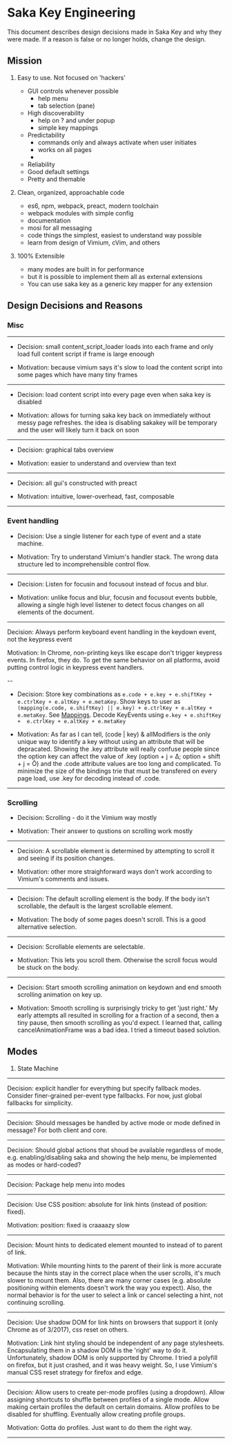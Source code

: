 # Saka Key Engineering

This document describes design decisions made in Saka Key and why they were made. If a reason is false or no longer holds, change the design.

## Mission

1. Easy to use. Not focused on 'hackers'
    * GUI controls whenever possible
      * help menu
      * tab selection (pane)
    * High discoverability
      * help on ? and under popup
      * simple key mappings
    * Predictability
      * commands only and always activate when user initiates
      * works on all pages
      * 
    * Reliability
    * Good default settings
    * Pretty and themable

2. Clean, organized, approachable code
    * es6, npm, webpack, preact, modern toolchain
    * webpack modules with simple config
    * documentation
    * mosi for all messaging
    * code things the simplest, easiest to understand way possible
    * learn from design of Vimium, cVim, and others

3. 100% Extensible
    * many modes are built in for performance
    * but it is possible to implement them all as external extensions
    * You can use saka key as a generic key mapper for any extension


## Design Decisions and Reasons

### Misc

---

* Decision: small content_script_loader loads into each frame and only load full content script if frame is large enoough

* Motivation: because vimium says it's slow to load the content script into some pages which have many tiny frames

---

* Decision: load content script into every page even when saka key is disabled

* Motivation: allows for turning saka key back on immediately without messy page refreshes. the idea is disabling sakakey will be temporary and the user will likely turn it back on soon

---

* Decision: graphical tabs overview

* Motivation: easier to understand and overview than text

---

* Decision: all gui's constructed with preact

* Motivation: intuitive, lower-overhead, fast, composable

---

### Event handling

* Decision: Use a single listener for each type of event  and a state machine.

* Motivation: Try to understand Vimium's handler stack. The wrong data structure led to incomprehensible control flow.

---

* Decision: Listen for focusin and focusout instead of focus and blur.

* Motivation: unlike focus and blur, focusin and focusout events bubble, allowing a single high level listener to detect focus changes on all elements of the document.

---

Decision: Always perform keyboard event handling in the keydown event, not the keypress event

Motivation: In Chrome, non-printing keys like escape don't trigger keypress events. In firefox, they do. To get the same behavior on all platforms, avoid putting control logic in keypress event handlers.

--

* Decision: Store key combinations as `e.code + e.key + e.shiftKey +  e.ctrlKey + e.altKey + e.metaKey`. Show keys to user as `(mapping(e.code, e.shiftKey) || e.key) + e.ctrlKey + e.altKey + e.metaKey`. See [Mappings](./KeyboardEvent.code.mappings.json). Decode KeyEvents using `e.key + e.shiftKey +  e.ctrlKey + e.altKey + e.metaKey`

* Motivation: As far as I can tell, (code | key) & allModifiers is the only unique way to identify a key without using an attribute that will be depracated. Showing the .key attribute will really confuse people since the option key can affect the value of .key (option + j = ∆; option + shift + j = Ô) and the .code attribute values are too long and complicated. To minimize the size of the bindings trie that must be transfered on every page load, use .key for decoding instead of .code.

---

### Scrolling

* Decision: Scrolling - do it the Vimium way mostly

* Motivation: Their answer to qustions on scrolling work mostly
  
---

* Decision: A scrollable element is determined by attempting to scroll it and seeing if its position changes.

* Motivation: other more straighforward ways don't work according to Vimium's comments and issues.

---

* Decision: The default scrolling element is the body. If the body isn't scrollable, the default is the largest scrollable element.

* Motivation: The body of some pages doesn't scroll. This is a good alternative selection.

---

* Decision: Scrollable elements are selectable.

* Motivation: This lets you scroll them. Otherwise the scroll focus would be stuck on the body.

---

* Decision: Start smooth scrolling animation on keydown and end smooth scrolling animation on key up.

* Motivation: Smooth scrolling is surprisingly tricky to get 'just right.' My early attempts all resulted in scrolling for a fraction of a second, then a tiny pause, then smooth scrolling as you'd expect. I learned that, calling cancelAnimationFrame was a bad idea. I tried a timeout based solution. 

## Modes

1. State Machine

---
Decision: explicit handler for everything but specify fallback modes. Consider finer-grained per-event type fallbacks. For now, just global fallbacks for simplicity.

---

Decision: Should messages be handled by active mode or mode defined in message? For both client and core.

---

Decision: Should global actions that shoud be available regardless of mode, e.g. enabling/disabling saka and showing the help menu, be implemented as modes or hard-coded?

---

Decision: Package help menu into modes

---

Decision: Use CSS position: absolute for link hints (instead of position: fixed).

Motivation: position: fixed is craaaazy slow

---

Decision: Mount hints to dedicated element mounted to <html> instead of to parent of link.

Motivation: While mounting hints to the parent of their link is more accurate because the hints stay in the correct place when the user scrolls, it's much slower to mount them. Also, there are many corner cases (e.g. absolute positioning within <tr> elements doesn't work the way you expect). Also, the normal behavior is for the user to select a link or cancel selecting a hint, not continuing scrolling.

---

Decision: Use shadow DOM for link hints on browsers that support it (only Chrome as of 3/2017), css reset on others.

Motivation: Link hint styling should be independent of any page stylesheets. Encapsulating them in a shadow DOM is the 'right' way to do it. Unfortunately, shadow DOM is only supported by Chrome. I tried a polyfill on firefox, but it just crashed, and it was heavy weight. So, I use Vimium's manual CSS reset strategy for firefox and edge.

---

Decision: Allow users to create per-mode profiles (using a dropdown). Allow assigning shortcuts to shuffle between profiles of a single mode. Allow making certain profiles the default on certain domains. Allow profiles to be disabled for shuffling. Eventually allow creating profile groups.

Motivation: Gotta do profiles. Just want to do them the right way.

---
